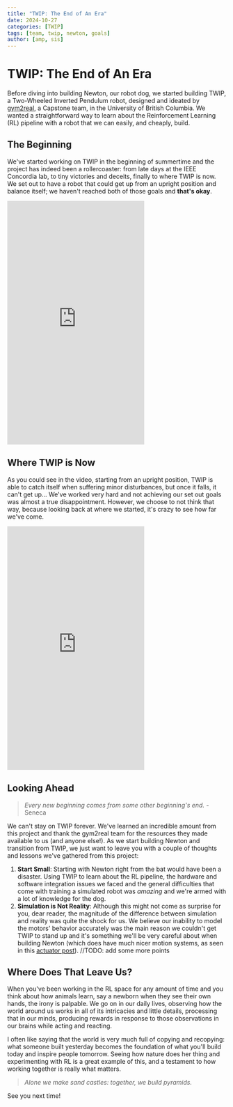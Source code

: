 ```yaml
---
title: "TWIP: The End of An Era"
date: 2024-10-27
categories: [TWIP]
tags: [team, twip, newton, goals] 
author: [amp, sis]
---
```


# TWIP: The End of An Era

Before diving into building Newton, our robot dog, we started building TWIP, a Two-Wheeled Inverted Pendulum robot, designed and ideated by [gym2real](https://jonah-gourlay44.github.io/gym2real/), a Capstone team, in the University of British Columbia. We wanted a straightforward way to learn about the Reinforcement Learning (RL) pipeline with a robot that we can easily, and cheaply, build.

## The Beginning

We've started working on TWIP in the beginning of summertime and the project has indeed been a rollercoaster: from late days at the IEEE Concordia lab, to tiny victories and deceits, finally to where TWIP is now. We set out to have a robot that could get up from an upright position and balance itself; we haven't reached both of those goals and **that's okay**.

<iframe width="315" height="560" src="https://www.youtube.com/embed/jCcrJ1Haomw" title="YouTube video player" frameborder="0" allow="accelerometer; autoplay; clipboard-write; encrypted-media; gyroscope; picture-in-picture; web-share" referrerpolicy="strict-origin-when-cross-origin" allowfullscreen></iframe>

## Where TWIP is Now
As you could see in the video, starting from an upright position, TWIP is able to catch itself when suffering minor disturbances, but once it falls, it can't get up... We've worked very hard and not achieving our set out goals was almost a true disappointment. However, we choose to not think that way, because looking back at where we started, it's crazy to see how far we've come.

<iframe width="315" height="560" src="https://www.youtube.com/embed/fJqC3l1YIR4" title="YouTube video player" frameborder="0" allow="accelerometer; autoplay; clipboard-write; encrypted-media; gyroscope; picture-in-picture; web-share" referrerpolicy="strict-origin-when-cross-origin" allowfullscreen></iframe>

## Looking Ahead
> _Every new beginning comes from some other beginning's end._ -Seneca

We can't stay on TWIP forever. We've learned an incredible amount from this project and thank the gym2real team for the resources they made available to us (and anyone else!). As we start building Newton and transition from TWIP, we just want to leave you with a couple of thoughts and lessons we've gathered from this project:

1. **Start Small**: Starting with Newton right from the bat would have been a disaster. Using TWIP to learn about the RL pipeline, the hardware and software integration issues we faced and the general difficulties that come with training a simulated robot was *amazing* and we're armed with a lot of knowledge for the dog.
2. **Simulation is Not Reality**: Although this might not come as surprise for you, dear reader, the magnitude of the difference between simulation and reality was quite the shock for us. We believe our inability to model the motors' behavior accurately was the main reason we couldn't get TWIP to stand up and it's something we'll be very careful about when building Newton (which does have much nicer motion systems, as seen in this [actuator post](2024-08-27-actuator-accessibility.md)).
//TODO: add some more points

## Where Does That Leave Us?
When you've been working in the RL space for any amount of time and you think about how animals learn, say a newborn when they see their own hands, the irony is palpable. We go on in our daily lives, observing how the world around us works in all of its intricacies and little details, processing that in our minds, producing rewards in response to those observations in our brains while acting and reacting.

I often like saying that the world is very much full of copying and recopying: what someone built yesterday becomes the foundation of what you'll build today and inspire people tomorrow. Seeing how nature does her thing and experimenting with RL is a great example of this, and a testament to how working together is really what matters.

> _Alone we make sand castles: together, we build pyramids._

See you next time!